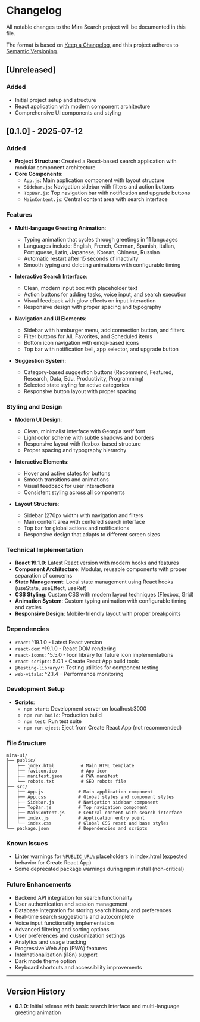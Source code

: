 # Changelog

All notable changes to the Mira Search project will be documented in this file.

The format is based on [Keep a Changelog](https://keepachangelog.com/en/1.0.0/),
and this project adheres to [Semantic Versioning](https://semver.org/spec/v2.0.0.html).

## [Unreleased]

### Added
- Initial project setup and structure
- React application with modern component architecture
- Comprehensive UI components and styling

## [0.1.0] - 2025-07-12

### Added
- **Project Structure**: Created a React-based search application with modular component architecture
- **Core Components**:
  - `App.js`: Main application component with layout structure
  - `Sidebar.js`: Navigation sidebar with filters and action buttons
  - `TopBar.js`: Top navigation bar with notification and upgrade buttons
  - `MainContent.js`: Central content area with search interface

### Features
- **Multi-language Greeting Animation**: 
  - Typing animation that cycles through greetings in 11 languages
  - Languages include: English, French, German, Spanish, Italian, Portuguese, Latin, Japanese, Korean, Chinese, Russian
  - Automatic restart after 15 seconds of inactivity
  - Smooth typing and deleting animations with configurable timing

- **Interactive Search Interface**:
  - Clean, modern input box with placeholder text
  - Action buttons for adding tasks, voice input, and search execution
  - Visual feedback with glow effects on input interaction
  - Responsive design with proper spacing and typography

- **Navigation and UI Elements**:
  - Sidebar with hamburger menu, add connection button, and filters
  - Filter buttons for All, Favorites, and Scheduled items
  - Bottom icon navigation with emoji-based icons
  - Top bar with notification bell, app selector, and upgrade button

- **Suggestion System**:
  - Category-based suggestion buttons (Recommend, Featured, Research, Data, Edu, Productivity, Programming)
  - Selected state styling for active categories
  - Responsive button layout with proper spacing

### Styling and Design
- **Modern UI Design**:
  - Clean, minimalist interface with Georgia serif font
  - Light color scheme with subtle shadows and borders
  - Responsive layout with flexbox-based structure
  - Proper spacing and typography hierarchy

- **Interactive Elements**:
  - Hover and active states for buttons
  - Smooth transitions and animations
  - Visual feedback for user interactions
  - Consistent styling across all components

- **Layout Structure**:
  - Sidebar (270px width) with navigation and filters
  - Main content area with centered search interface
  - Top bar for global actions and notifications
  - Responsive design that adapts to different screen sizes

### Technical Implementation
- **React 19.1.0**: Latest React version with modern hooks and features
- **Component Architecture**: Modular, reusable components with proper separation of concerns
- **State Management**: Local state management using React hooks (useState, useEffect, useRef)
- **CSS Styling**: Custom CSS with modern layout techniques (Flexbox, Grid)
- **Animation System**: Custom typing animation with configurable timing and cycles
- **Responsive Design**: Mobile-friendly layout with proper breakpoints

### Dependencies
- `react`: ^19.1.0 - Latest React version
- `react-dom`: ^19.1.0 - React DOM rendering
- `react-icons`: ^5.5.0 - Icon library for future icon implementations
- `react-scripts`: 5.0.1 - Create React App build tools
- `@testing-library/*`: Testing utilities for component testing
- `web-vitals`: ^2.1.4 - Performance monitoring

### Development Setup
- **Scripts**:
  - `npm start`: Development server on localhost:3000
  - `npm run build`: Production build
  - `npm test`: Run test suite
  - `npm run eject`: Eject from Create React App (not recommended)

### File Structure
```
mira-ui/
├── public/
│   ├── index.html          # Main HTML template
│   ├── favicon.ico         # App icon
│   ├── manifest.json       # PWA manifest
│   └── robots.txt          # SEO robots file
├── src/
│   ├── App.js             # Main application component
│   ├── App.css            # Global styles and component styles
│   ├── Sidebar.js         # Navigation sidebar component
│   ├── TopBar.js          # Top navigation component
│   ├── MainContent.js     # Central content with search interface
│   ├── index.js           # Application entry point
│   └── index.css          # Global CSS reset and base styles
└── package.json           # Dependencies and scripts
```

### Known Issues
- Linter warnings for `%PUBLIC_URL%` placeholders in index.html (expected behavior for Create React App)
- Some deprecated package warnings during npm install (non-critical)

### Future Enhancements
- Backend API integration for search functionality
- User authentication and session management
- Database integration for storing search history and preferences
- Real-time search suggestions and autocomplete
- Voice input functionality implementation
- Advanced filtering and sorting options
- User preferences and customization settings
- Analytics and usage tracking
- Progressive Web App (PWA) features
- Internationalization (i18n) support
- Dark mode theme option
- Keyboard shortcuts and accessibility improvements

---

## Version History

- **0.1.0**: Initial release with basic search interface and multi-language greeting animation 